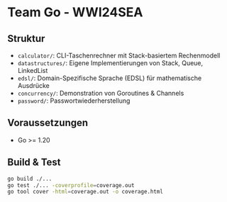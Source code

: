 # Team Go - WWI24SEA

## Struktur

- `calculator/`: CLI-Taschenrechner mit Stack-basiertem Rechenmodell
- `datastructures/`: Eigene Implementierungen von Stack, Queue, LinkedList
- `edsl/`: Domain-Spezifische Sprache (EDSL) für mathematische Ausdrücke
- `concurrency/`: Demonstration von Goroutines & Channels
- `password/`: Passwortwiederherstellung

## Voraussetzungen

- Go >= 1.20

## Build & Test

```bash
go build ./...
go test ./... -coverprofile=coverage.out
go tool cover -html=coverage.out -o coverage.html